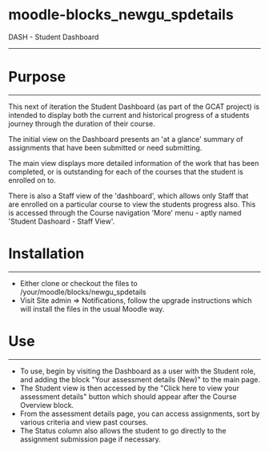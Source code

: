 # moodle-blocks_newgu_spdetails
DASH - Student Dashboard
___

# Purpose
___
This next of iteration the Student Dashboard (as part of the GCAT project) is intended to display both the current and historical progress of a students journey through the duration of their course.

The initial view on the Dashboard presents an 'at a glance' summary of assignments that have been submitted or need submitting.

The main view displays more detailed information of the work that has been completed, or is outstanding for each of the courses that the student is enrolled on to.

There is also a Staff view of the 'dashboard', which allows only Staff that are enrolled on a particular course to view the students progress also. This is accessed through the Course navigation 'More' menu - aptly named 'Student Dashoard - Staff View'.

# Installation
___
* Either clone or checkout the files to /your/moodle/blocks/newgu_spdetails
* Visit Site admin => Notifications, follow the upgrade instructions which will install the files in the usual Moodle way.

# Use
___
* To use, begin by visiting the Dashboard as a user with the Student role, and adding the block "Your assessment details (New)" to the main page. 
* The Student view is then accessed by the "Click here to view your assessment details" button which should appear after the Course Overview block.
* From the assessment details page, you can access assignments, sort by various criteria and view past courses.
* The Status column also allows the student to go directly to the assignment submission page if necessary.